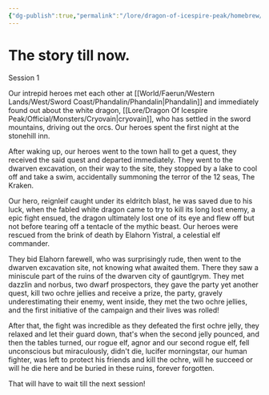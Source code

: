 ```yaml
---
{"dg-publish":true,"permalink":"/lore/dragon-of-icespire-peak/homebrew/session-recaps/session-1-recap/"}
---
```


# The story till now.

Session 1

Our intrepid heroes met each other at [[World/Faerun/Western Lands/West/Sword Coast/Phandalin/Phandalin\|Phandalin]] and immediately found out about the white dragon, [[Lore/Dragon Of Icespire Peak/Official/Monsters/Cryovain\|cryovain]], who has settled in the sword mountains, driving out the orcs. Our heroes spent the first night at the stonehill inn.

After waking up, our heroes went to the town hall to get a quest, they received the said quest and departed immediately. They went to the dwarven excavation, on their way to the site, they stopped by a lake to cool off and take a swim, accidentally summoning the terror of the 12 seas, The Kraken.

Our hero, reignleif caught under its eldritch blast, he was saved due to his luck, when the fabled white dragon came to try to kill its long lost enemy, a epic fight ensued, the dragon ultimately lost one of its eye and flew off but not before tearing off a tentacle of the mythic beast. Our heroes were rescued from the brink of death by Elahorn Yistral, a celestial elf commander.

They bid Elahorn farewell, who was surprisingly rude, then went to the dwarven excavation site, not knowing what awaited them. There they saw a miniscule part of the ruins of the dwarven city of gauntlgrym. They met dazzlin and norbus, two dwarf prospectors, they gave the party yet another quest, kill two ochre jellies and receive a prize, the party, gravely underestimating their enemy, went inside, they met the two ochre jellies, and the first initiative of the campaign and their lives was rolled!

After that, the fight was incredible as they defeated the first ochre jelly, they relaxed and let their guard down, that's when the second jelly pounced, and then the tables turned, our rogue elf, agnor and our second rogue elf, fell unconscious but miraculously, didn't die, lucifer morningstar, our human fighter, was left to protect his friends and kill the ochre, will he succeed or will he die here and be buried in these ruins, forever forgotten.

That will have to wait till the next session!